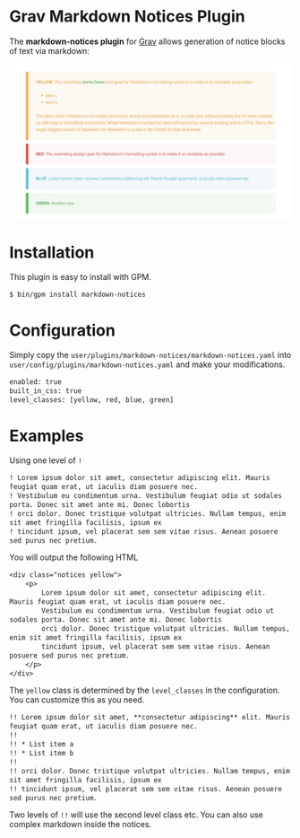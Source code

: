 # Grav Markdown Notices Plugin

The **markdown-notices plugin** for [Grav](http://github.com/getgrav/grav) allows generation of notice blocks of text via markdown:

![](assets/screenshot.png)

# Installation

This plugin is easy to install with GPM.

```
$ bin/gpm install markdown-notices
```

# Configuration

Simply copy the `user/plugins/markdown-notices/markdown-notices.yaml` into `user/config/plugins/markdown-notices.yaml` and make your modifications.

```
enabled: true
built_in_css: true
level_classes: [yellow, red, blue, green]
```

# Examples

Using one level of `!`

```
! Lorem ipsum dolor sit amet, consectetur adipiscing elit. Mauris feugiat quam erat, ut iaculis diam posuere nec.
! Vestibulum eu condimentum urna. Vestibulum feugiat odio ut sodales porta. Donec sit amet ante mi. Donec lobortis
! orci dolor. Donec tristique volutpat ultricies. Nullam tempus, enim sit amet fringilla facilisis, ipsum ex
! tincidunt ipsum, vel placerat sem sem vitae risus. Aenean posuere sed purus nec pretium.
```

You will output the following HTML

```
<div class="notices yellow">
    <p>
        Lorem ipsum dolor sit amet, consectetur adipiscing elit. Mauris feugiat quam erat, ut iaculis diam posuere nec.
        Vestibulum eu condimentum urna. Vestibulum feugiat odio ut sodales porta. Donec sit amet ante mi. Donec lobortis
        orci dolor. Donec tristique volutpat ultricies. Nullam tempus, enim sit amet fringilla facilisis, ipsum ex
        tincidunt ipsum, vel placerat sem sem vitae risus. Aenean posuere sed purus nec pretium.
    </p>
</div>
```

The `yellow` class is determined by the `level_classes` in the configuration.  You can customize this as you need.

```
!! Lorem ipsum dolor sit amet, **consectetur adipiscing** elit. Mauris feugiat quam erat, ut iaculis diam posuere nec.
!!
!! * List item a
!! * List item b
!!
!! orci dolor. Donec tristique volutpat ultricies. Nullam tempus, enim sit amet fringilla facilisis, ipsum ex
!! tincidunt ipsum, vel placerat sem sem vitae risus. Aenean posuere sed purus nec pretium.
```

Two levels of `!!` will use the second level class etc.  You can also use complex markdown inside the notices.
